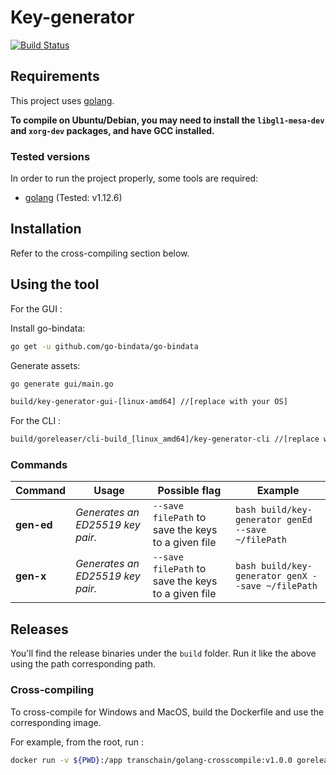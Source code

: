 # Key-generator

[![Build Status](https://travis-ci.org/katena-chain/key-generator.svg?branch=master)](https://travis-ci.org/katena-chain/key-generator)

## Requirements

This project uses [golang](https://golang.org/).

**To compile on Ubuntu/Debian, you may need to install the ```libgl1-mesa-dev``` and ```xorg-dev``` packages, and have GCC installed.**


### Tested versions

In order to run the project properly, some tools are required:

- [golang](https://golang.org/) (Tested: v1.12.6)

## Installation

Refer to the cross-compiling section below.

## Using the tool

For the GUI :

Install go-bindata:

```bash
go get -u github.com/go-bindata/go-bindata
```

Generate assets:

```bash
go generate gui/main.go
```

```bash
build/key-generator-gui-[linux-amd64] //[replace with your OS]
```

For the CLI :
```bash
build/goreleaser/cli-build_[linux_amd64]/key-generator-cli //[replace with your OS]
```

### Commands

| **Command** | **Usage** | **Possible flag** | **Example** | 
|--|--|--|--|
**gen-ed** | *Generates an ED25519 key pair.* | ```--save filePath``` to save the keys to a given file | ```bash build/key-generator genEd --save ~/filePath```|
|**gen-x** | *Generates an ED25519 key pair.* | ```--save filePath``` to save the keys to a given file | ```bash build/key-generator genX --save ~/filePath```|


## Releases

You'll find the release binaries under the ``build`` folder. Run it like the above using the path corresponding path.

### Cross-compiling

To cross-compile  for Windows and MacOS, build the Dockerfile and use the corresponding image.

For example, from the root, run :
```bash
docker run -v ${PWD}:/app transchain/golang-crosscompile:v1.0.0 goreleaser --rm-dist --skip-publish --snapshot
```
